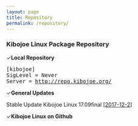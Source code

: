 ```yaml
---
layout: page
title: Repository
permalink: /repository/
---
```


<h3>Kibojoe Linux Package Repository</h3>

✓<strong>Local Repository</strong>

<pre>[kibojoe]<br>SigLevel = Never<br>Server = <a href="http://repo.kibojoe.org/" target="_blank">http://repo.kibojoe.org/</a></pre>

✓<strong>General Updates</strong>

Stable Update Kibojoe Linux 17.09final <a href="http://forum.kibojoe.org/viewtopic.php?f=9&t=51" target="_blank">[2017-12-2]</a> 

✓<strong>Kibojoe Linux on Github</strong>

<div class="github-card" data-user="kibojoe"></div>
<script src="http://lab.lepture.com/github-cards/widget.js"></script>